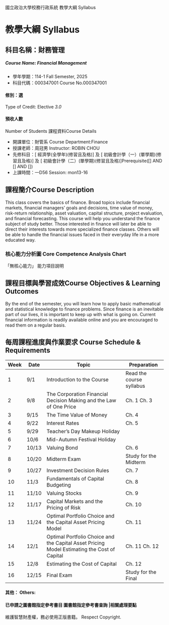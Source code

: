 國立政治大學校務行政系統 教學大綱 Syllabus
# 教學大綱 Syllabus
##  科目名稱：財務管理
#####  Course Name: Financial Management
  * 學年學期：114-1 Fall Semester, 2025 
  * 科目代碼：000347001 Course No.000347001
#### 修別：選
Type of Credit: Elective 
_3.0_
#### 預收人數
Number of Students
課程資料Course Details
  * 開課單位：財管系 Course Department:Finance 
  * 授課老師：周冠男 Instructor: ROBIN CHOU 
  * 先修科目：[ 經濟學(全學年)(修習且及格)] 及 [ 初級會計學（一）(單學期)(修習且及格)] 及 [ 初級會計學（二）(單學期)(修習且及格)]Prerequisite([] AND [] AND [])
  * 上課時間：一D56 Session: mon13-16
##  課程簡介Course Description
This class covers the basics of finance. Broad topics include financial markets, financial managers’ goals and decisions, time value of money, risk-return relationship, asset valuation, capital structure, project evaluation, and financial forecasting. This course will help you understand the finance subject of study better. Those interested in finance will later be able to direct their interests towards more specialized finance classes. Others will be able to handle the financial issues faced in their everyday life in a more educated way.
###  核心能力分析圖 Core Competence Analysis Chart
「無核心能力」 
能力項目說明
##  課程目標與學習成效Course Objectives & Learning Outcomes 
By the end of the semester, you will learn how to apply basic mathematical and statistical knowledge to finance problems. Since finance is an inevitable part of our lives, it is important to keep up with what is going on. Current financial information is readily available online and you are encouraged to read them on a regular basis.
##  每周課程進度與作業要求 Course Schedule & Requirements
Week |  Date |  Topic |  Preparation  
---|---|---|---  
1 |  9/1 |  Introduction to the Course |  Read the course syllabus  
2 |  9/8 |  The Corporation Financial Decision Making and the Law of One Price |  Ch. 1 Ch. 3  
3 |  9/15 |  The Time Value of Money |  Ch. 4  
4 |  9/22 |  Interest Rates |  Ch. 5  
5 |  9/29 |  Teacher’s Day Makeup Holiday |   
6 |  10/6 |  Mid-Autumn Festival Holiday |   
7 |  10/13 |  Valuing Bond |  Ch. 6  
8 |  10/20 |  Midterm Exam |  Study for the Midterm  
9 |  10/27 |  Investment Decision Rules |  Ch. 7  
10 |  11/3 |  Fundamentals of Capital Budgeting |  Ch. 8  
11 |  11/10 |  Valuing Stocks |  Ch. 9  
12 |  11/17 |  Capital Markets and the Pricing of Risk |  Ch. 10  
13 |  11/24 |  Optimal Portfolio Choice and the Capital Asset Pricing Model |  Ch. 11  
14 |  12/1 |  Optimal Portfolio Choice and the Capital Asset Pricing Model Estimating the Cost of Capital |  Ch. 11 Ch. 12  
15 |  12/8 |  Estimating the Cost of Capital |  Ch. 12  
16 |  12/15 |  Final Exam |  Study for the Final  
####  其他： Others:
####  已申請之圖書館指定參考書目  圖書館指定參考書查詢 |相關處理要點
維護智慧財產權，務必使用正版書籍。 Respect Copyright.